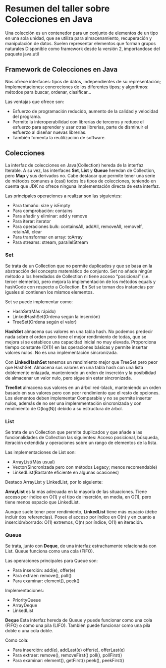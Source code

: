 # Resumen del taller sobre Colecciones en Java

Una colección es un contenedor para un conjunto de elementos de un tipo en una sola unidad, que se utiliza para almacenamiento, recuperación y manipulación de datos. Suelen representar elementos que forman grupos naturales
Disponible como framework desde la versión 2, importandose del paquete java.util

## Framework de Colecciones en Java
Nos ofrece interfaces: tipos de datos, independientes de su representación;
Implementaciones: concreciones de los diferentes tipos;
y algoritmos: métodos para buscar, ordenar, clasificar...

Las ventajas que ofrece son:

* Esfuerzo de programación reducido, aumento de la calidad y velocidad del programa.
* Permite la interoperabilidad con librerías de terceros y reduce el esfuerzo para aprender y usar otras librerías, parte de disminuir el esfuerzo al diseñar nuevas librerías.
* También fomenta la reutilización de software.

## Colecciones
La interfaz de colecciones en Java(Collection<E>) hereda de la interfaz Iterable<E>. A su vez, las interfaces __Set<E>__, __List<E>__ y __Queue<E>__ heredan de Collection<E>, pero __Map__ y sus derivados no. Cabe destacar que permite tener una serie de métodos comunes a (casi) todos los tipos de colecciones, teniendo en cuenta que JDK no ofrece ninguna implementación directa de esta interfaz.

Las principales operaciones a realizar son las siguientes:

- Para tamaño: size y isEmpty
- Para comprobación: contains
- Para añadir y eliminar: add y remove
- Para iterar: iterator
- Para operaciones bulk: containsAll, addAll, removeAll, removeIf, retainAll, clear
- Para transformar en array: toArray
- Para streams: stream, parallelStream

### Set
Se trata de un Collection<E> que no permite duplicados y que se basa en la abstracción del concepto matemático de conjunto.
Set no añade ningún método a los heredados de Collection<E> ni tiene acceso “posicional” (i.e. tercer elemento), pero mejora la implementación de los métodos equals y hashCode con respecto a Collection<E>. En Set se toman dos instancias por iguales si contienen los mismos elementos.

Set se puede implementar como:

- HashSet(Más rápido)
- LinkedHashSet(Ordena según la inserción)
- TreeSet(Ordena según el valor)

__HashSet<E>__ almacena sus valores en una tabla hash. No podemos predecir nada sobre el orden pero tiene el mejor rendimiento de todas, que se mejora si se establece una capacidad inicial no muy elevada. Proporciona tiempo constante (O(1)) en las operaciones básicas y permite insertar valores nulos. No es una implementación sincronizada.

Con __LinkedHashSet<E>__ tenemos un rendimiento mejor que TreeSet<E> pero peor que HashSet<E>. Almacena sus valores en una tabla hash con una lista doblemente enlazada, manteniendo un orden de inserción y la posibilidad de almacenar un valor nulo, pero sigue sin estar sincronizada.

__TreeSet<E>__ almacena sus valores en un árbol red-black, manteniendo un orden basado en sus valores pero con peor rendimiento que el resto de opciones. Los elementos deben implementar Comparable y no se permite insertar nulos, además de no ser una implemmentación sincronizada y con rendimiento de O(log(N)) debido a su estructura de árbol.

### List
Se trata de un Collection<E> que permite duplicados y que añade a las funcionalidades de Collection<E> las siguientes:
Acceso posicional, búsqueda, iteración extendida y operaciones sobre un rango de elementos de la lista.

Las implementaciones de List son:

- ArrayList(Más usual)
- Vector(Sincronizada pero con métodos Legacy; menos recomendable)
- LinkedList(Bastante eficiente en algunas ocasiones)

Destaco ArrayList y LinkedList, por lo siguiente:

__ArrayList__ es la más adecuada en la mayoría de las situaciones. Tiene acceso por índice en O(1) y el tipo de inserción, en media, en O(1), pero tiene menos espacio que LinkedList.

Aunque suele tener peor rendimiento, __LinkedList<E>__ tiene más espacio (debe incluir dos referencias). Posee el acceso por índice en O(n) y en cuanto a inserción/borrado: O(1) extremos, O(n) por índice, O(1) en iteración.
  

### Queue
Se trata, junto con __Deque__, de una interfaz estrachamente relacionada con List. Queue<E> funciona como una cola (FIFO).
  
Las operaciones principales para Queue son:
- Para inserción: add(e), offer(e)
- Para extraer: remove(), poll()
- Para examinar: element(), peek()

Implementaciones:
- PriorityQueue<E>
- ArrayDeque<E>
- LinkedList<E>

__Deque<E>__
Esta interfaz hereda de Queue y puede funcionar como una cola (FIFO) o como una pila (LIFO).
También puede funcionar como una pila doble o una cola doble.

Como cola:
- Para inserción: add(e), addLast(e)
                  offer(e), offerLast(e)
- Para extraer: remove(), removeFirst()
               poll(), pollFirst()
- Para examinar: element(), getFirst()
                peek(), peekFirst()




